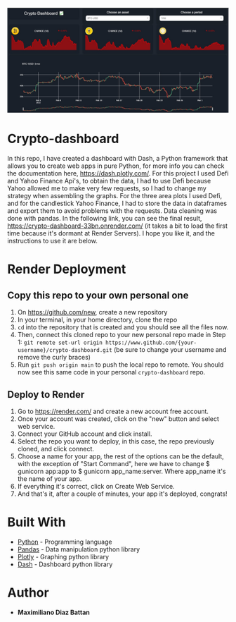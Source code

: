 ![crypto_dash.jpg](https://github.com/maxidiazbattan/crypto-dashboard/blob/main/assets/crypto%20dash.jpg?raw=true)


# Crypto-dashboard

In this repo, I have created a dashboard with Dash, a Python framework that allows you to create web apps in pure Python, for more info you can check the documentation here, https://dash.plotly.com/. For this project I used Defi and Yahoo Finance Api's, to obtain the data, I had to use Defi because Yahoo allowed me to make very few requests, so I had to change my strategy when assembling the graphs. For the three area plots I used Defi, and for the candlestick Yahoo Finance, I had to store the data in dataframes and export them to avoid problems with the requests. Data cleaning was done with pandas. In the following link, you can see the final result, https://crypto-dashboard-33bn.onrender.com/ (it takes a bit to load the first time because it's dormant at Render Servers). I hope you like it, and the instructions to use it are below.


# Render Deployment

## Copy this repo to your own personal one
1. On https://github.com/new, create a new repository  
2. In your terminal, in your home directory, clone the repo
3. `cd` into the repository that is created and you should see all the files now.
4. Then, connect this cloned repo to your new personal repo made in Step 1: `git remote set-url origin https://www.github.com/{your-username}/crypto-dashboard.git` (be sure to change your username and remove the curly braces)
5. Run `git push origin main` to push the local repo to remote. You should now see this same code in your personal `crypto-dashboard` repo.

## Deploy to Render
1. Go to https://render.com/ and create a new account free account. 
2. Once your account was created, click on the "new" button and select web service.
3. Connect your GitHub account and click install.
4. Select the repo you want to deploy, in this case, the repo previously cloned, and click connect.
5. Choose a name for your app, the rest of the options can be the default, with the exception of "Start Command", here we have to change $ gunicorn app:app to $ gunicorn app_name:server. Where app_name it's the name of your app. 
6. If everything it's correct, click on Create Web Service.
7. And that's it, after a couple of minutes, your app it's deployed, congrats!


# Built With

* [Python](https://docs.python.org/3/) - Programming language
* [Pandas](https://pandas.pydata.org/docs/) - Data manipulation python library
* [Plotly](https://plotly.com/python/) - Graphing python library
* [Dash](https://dash.plotly.com/) - Dashboard python library


# Author

* **Maximiliano Diaz Battan** 

